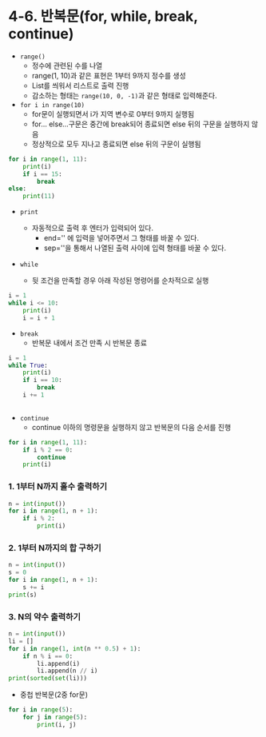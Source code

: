 # 4-6. 반복문(for, while, break, continue)

- `range()`
  - 정수에 관련된 수를 나열
  - range(1, 10)과 같은 표현은 1부터 9까지 정수를 생성
  - List를 씌워서 리스트로 출력 진행
  - 감소하는 형태는 `range(10, 0, -1)`과 같은 형태로 입력해준다.
- `for i in range(10)`
  - for문이 실행되면서 i가 지역 변수로 0부터 9까지 실행됨
  - for... else...구문은 중간에 break되어 종료되면 else 뒤의 구문을 실행하지 않음
  - 정상적으로 모두 지나고 종료되면 else 뒤의 구문이 실행됨

```python
for i in range(1, 11):
    print(i)
    if i == 15:
        break
else:
    print(11)
```



- `print`
  - 자동적으로 출력 후 엔터가 입력되어 있다.
    - end='' 에 입력을 넣어주면서 그 형태를 바꿀 수 있다.
    - sep=''을 통해서 나열된 출력 사이에 입력 형태를 바꿀 수 있다.

- `while`
  - 뒷 조건을 만족할 경우 아래 작성된 명령어를 순차적으로 실행

```python
i = 1
while i <= 10:
    print(i)
    i = i + 1
```

- `break`
  - 반복문 내에서 조건 만족 시 반복문 종료

```python
i = 1
while True:
    print(i)
    if i == 10:
        break
    i += 1
    
```

- `continue`
  - continue 이하의 명령문을 실행하지 않고 반복문의 다음 순서를 진행

```python
for i in range(1, 11):
    if i % 2 == 0:
        continue
    print(i)
```

### 1. 1부터 N까지 홀수 출력하기

```python
n = int(input())
for i in range(1, n + 1):
    if i % 2:
        print(i)
```

### 2. 1부터 N까지의 합 구하기

```python
n = int(input())
s = 0
for i in range(1, n + 1):
    s += i
print(s)
```

### 3. N의 약수 출력하기

```python
n = int(input())
li = []
for i in range(1, int(n ** 0.5) + 1):
    if n % i == 0:
        li.append(i)
        li.append(n // i)
print(sorted(set(li)))
```

- 중첩 반복문(2중 for문)

```python
for i in range(5):
    for j in range(5):
        print(i, j)
```

